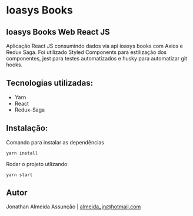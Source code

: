 # Ioasys Books

## Ioasys Books Web React JS

Aplicação React JS consumindo dados via api ioasys books com Axios e Redux Saga. Foi utilizado Styled Components para estilização dos componentes, jest para testes automatizados e husky para automatizar git hooks.

## Tecnologias utilizadas:

- Yarn
- React
- Redux-Saga

## Instalação:

Comando para instalar as dependências

```
yarn install
```

Rodar o projeto utlizando:

```
yarn start
```

## Autor

Jonathan Almeida Assunção | almeida_jn@hotmail.com
